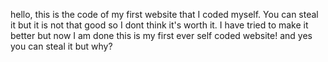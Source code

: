 hello, this is the code of my first website that I coded myself. You can steal it but it is not that good so I dont think it's worth it.
I have tried to make it better but now I am done this is my first ever self coded website! and yes you can steal it but why?